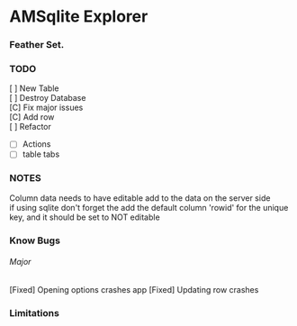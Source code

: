 # AMSqlite Explorer

### Feather Set.

### TODO
[ ] New Table  
[ ] Destroy Database  
[C] Fix major issues  
[C] Add row  
[ ] Refactor  
-[ ] Actions  
-[ ] table tabs  

### NOTES
Column data needs to have editable add to the data on the server side  
if using sqlite don't forget the add the default column 'rowid' for the unique key, and it should be set to NOT editable

### Know Bugs
###### Major
[Fixed] Opening options crashes app
[Fixed] Updating row crashes

### Limitations

